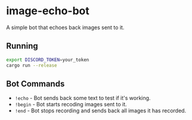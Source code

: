 # image-echo-bot

A simple bot that echoes back images sent to it.

## Running

```bash
export DISCORD_TOKEN=your_token
cargo run --release
```

## Bot Commands

- `!echo` - Bot sends back some text to test if it's working.
- `!begin` - Bot starts recoding images sent to it.
- `!end` - Bot stops recording and sends back all images it has recorded.
